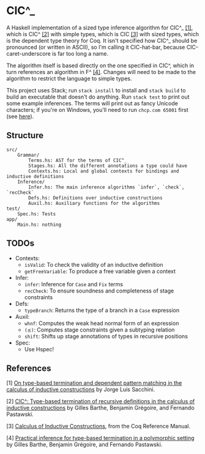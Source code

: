# CIC^_

A Haskell implementation of a sized type inference algorithm for CIC^_ [\[1\]](#f1), which is CIC^ [\[2\]](#f2) with simple types, which is CIC [\[3\]](#f3) with sized types, which is the dependent type theory for Coq. It isn't specified how CIC^_ should be pronounced (or written in ASCII), so I'm calling it CIC-hat-bar, because CIC-caret-underscore is far too long a name.

The algorithm itself is based directly on the one specified in CIC^, which in turn references an algorithm in F^ [\[4\]](#f4). Changes will need to be made to the algorithm to restrict the language to simple types.

This project uses Stack; run `stack install` to install and `stack build` to build an executable that doesn't do anything. Run `stack test` to print out some example inferences. The terms will print out as fancy Unicode characters; if you're on Windows, you'll need to run `chcp.com 65001` first (see [here](https://stackoverflow.com/q/25373116/9270195)).

## Structure
```
src/
    Grammar/
        Terms.hs: AST for the terms of CIC^_
        Stages.hs: All the different annotations a type could have
        Contexts.hs: Local and global contexts for bindings and inductive definitions
    Inference/
        Infer.hs: The main inference algorithms `infer`, `check`, `recCheck`
        Defs.hs: Definitions over inductive constructions
        Auxil.hs: Auxiliary functions for the algorithms
test/
    Spec.hs: Tests
app/
    Main.hs: nothing
```

## TODOs
* Contexts:
    - `isValid`: To check the validity of an inductive definition
    - `getFreeVariable`: To produce a free variable given a context
* Infer:
    - `infer`: Inference for `Case` and `Fix` terms
    - `recCheck`: To ensure soundness and completeness of stage constraints
* Defs:
    - `typeBranch`: Returns the type of a branch in a `Case` expression
* Auxil:
    - `whnf`: Computes the weak head normal form of an expression
    - `(⪯)`: Computes stage constraints given a subtyping relation
    - `shift`: Shifts up stage annotations of types in recursive positions
* Spec:
    - Use Hspec!

## References
<span id="f1">[1]</span> [On type-based termination and dependent pattern matching in the calculus of inductive constructions](https://pastel.archives-ouvertes.fr/pastel-00622429) by Jorge Luis Sacchini.

<span id="f2">[2]</span> [CIC^: Type-based termination of recursive definitions in the calculus of inductive constructions](https://link.springer.com/chapter/10.1007/11916277_18) by Gilles Barthe, Benjamin Grégoire, and Fernando Pastawski.

<span id="f3">[3]</span> [Calculus of Inductive Constructions](https://coq.inria.fr/distrib/current/refman/language/cic.html), from the Coq Reference Manual.

<span id="f4">[4]</span> [Practical inference for type-based termination in a polymorphic setting](https://link.springer.com/chapter/10.1007/11417170_7) by Gilles Barthe, Benjamin Grégoire, and Fernando Pastawski.
